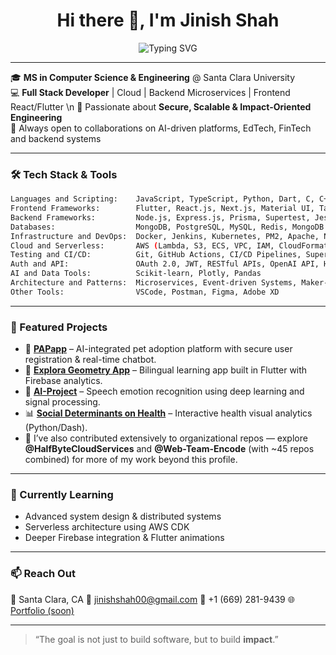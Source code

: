 <h1 align="center">Hi there 👋, I'm Jinish Shah</h1>

<p align="center">
  <img src="https://readme-typing-svg.demolab.com/?lines=Full+Stack+Engineer;Secure+and+Scalable+Cloud+Builder;Node+%7C+React+%7C+AWS+%7C+MongoDB+%7C+Flutter;Loves+Turning+Ideas+into+Impactful+Code&center=true&width=500&height=45&color=7EE787&vCenter=true&size=22" alt="Typing SVG">
</p>

---

🎓 **MS in Computer Science & Engineering** @ Santa Clara University  
💻 **Full Stack Developer** | Cloud | Backend Microservices | Frontend React/Flutter \n
🔐 Passionate about **Secure, Scalable & Impact-Oriented Engineering**  
🤝 Always open to collaborations on AI-driven platforms, EdTech, FinTech and backend systems

---

### 🛠️ Tech Stack & Tools
```bash
Languages and Scripting:    JavaScript, TypeScript, Python, Dart, C, C++, Java, SQL, HTML, CSS
Frontend Frameworks:        Flutter, React.js, Next.js, Material UI, Tailwind CSS, HTML Canvas
Backend Frameworks:         Node.js, Express.js, Prisma, Supertest, Jest, Dash, Streamlit
Databases:                  MongoDB, PostgreSQL, MySQL, Redis, MongoDB Atlas
Infrastructure and DevOps:  Docker, Jenkins, Kubernetes, PM2, Apache, Nginx, CentOS Linux
Cloud and Serverless:       AWS (Lambda, S3, ECS, VPC, IAM, CloudFormation, CloudWatch), Firebase
Testing and CI/CD:          Git, GitHub Actions, CI/CD Pipelines, Supertest, Jest
Auth and API:               OAuth 2.0, JWT, RESTful APIs, OpenAI API, Hugging Face API
AI and Data Tools:          Scikit-learn, Plotly, Pandas
Architecture and Patterns:  Microservices, Event-driven Systems, Maker-Checker Workflows
Other Tools:                VSCode, Postman, Figma, Adobe XD
```
---

### 🚀 Featured Projects

* 🔐 **[PAPapp](https://github.com/jinishshah00/PAPapp)** – AI-integrated pet adoption platform with secure user registration & real-time chatbot.
* 📱 **[Explora Geometry App](https://github.com/jinishshah00/Explora-Geometry-App)** – Bilingual learning app built in Flutter with Firebase analytics.
* 🧠 **[AI-Project](https://github.com/jinishshah00/AI-Project)** – Speech emotion recognition using deep learning and signal processing.
* 📊 **[Social Determinants on Health](https://github.com/jinishshah00/SocialDeterminantsImpactsOnHealth)** – Interactive health visual analytics (Python/Dash).
* 🧭 I’ve also contributed extensively to organizational repos — explore **@HalfByteCloudServices** and **@Web-Team-Encode** (with ~45 repos combined) for more of my work beyond this profile.

---

### 🧠 Currently Learning

* Advanced system design & distributed systems
* Serverless architecture using AWS CDK
* Deeper Firebase integration & Flutter animations

---

### 📫 Reach Out

📍 Santa Clara, CA
📧 [jinishshah00@gmail.com](mailto:jinishshah00@gmail.com)
📱 +1 (669) 281-9439
🌐 [Portfolio (soon)](https://jinishshah00.github.io)

---

> “The goal is not just to build software, but to build **impact**.”
